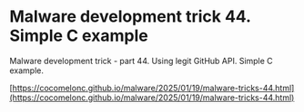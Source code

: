 # Malware development trick 44. Simple C example

Malware development trick - part 44. Using legit GitHub API. Simple C example.        

[https://cocomelonc.github.io/malware/2025/01/19/malware-tricks-44.html](https://cocomelonc.github.io/malware/2025/01/19/malware-tricks-44.html)     